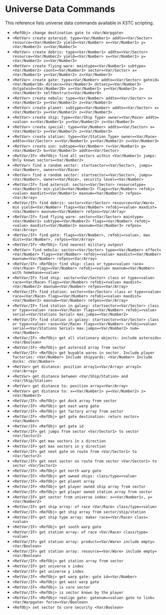 # Universe Data Commands

This reference lists universe data commands available in X3TC scripting.

- `<RefObj> change destination gate to <Var/Warpgate>`
- `<RetVar> create asteroid: type=<Var/Number1> addto=<Var/Sector> resource=<Var/Number2> yield=<Var/Number> x=<Var/Number1> y=<Var/Number2> z=<Var/Number3>`
- `<RetVar> create debris: type=<Var/Number1> addto=<Var/Sector> resource=<Var/Number2> yield=<Var/Number> x=<Var/Number1> y=<Var/Number2> z=<Var/Number3>`
- `<RetVar> create flying ware: maintype=<Var/Number1> subtype=<Var/Number2> count=<Var/Number3> sector=<Var/Sector> x=<Var/Number1> y=<Var/Number2> z=<Var/Number3>`
- `<RetVar> create gate: type=<Var/Number> addto=<Var/Sector> gateid=<Var/Number10> dstsecx=<Var/Number3> dstsecy=<Var/Number3> dstgateid=<Var/Number20> x=<Var/Number1> y=<Var/Number2> z=<Var/Number3> selfdestruct=<Var/Number0>`
- `<RetVar> create nebula: type=<Var/Number> addto=<Var/Sector> x=<Var/Number1> y=<Var/Number2> z=<Var/Number3>`
- `<RetVar> create planet: subtype=<Var/Number> addto=<Var/Sector> x=<Var/Number1> y=<Var/Number2> z=<Var/Number3>`
- `<RetVar> create ship: type=<Var/Ship Type> owner=<Var/Race> addto=<value> x=<Var/Number1> y=<Var/Number2> z=<Var/Number3>`
- `<RetVar> create special: type=<Var/Number> addto=<Var/Sector> x=<Var/Number1> y=<Var/Number2> z=<Var/Number3>`
- `<RetVar> create station: type=<Var/Station Type> owner=<Var/Race> addto=<Var/Sector> x=<Var/Number1> y=<Var/Number2> z=<Var/Number3>`
- `<RetVar> create sun: subtype=<Var/Number> r=<Var/Number1> g=<Var/Number2> b=<Var/Number3> addto=<Var/Sector>`
- `<RetVar/IF> <RefObj> find all sectors within <Var/Number1> jumps: Only known sectors=<Var/Number2>`
- `<RetVar> find a random sector: startsector=<Var/Sector>, jumps=<Var/Number>, owner=<Var/Race>`
- `<RetVar> find a random sector: startsector=<Var/Sector>, jumps=<Var/Number>, owner=<Var/Race>, security level=<Var/Number>`
- `<RetVar/IF> find asteroid: sector=<Var/Sector> resourcetype=<Var/Number1> min.yield=<Var/Number2> flags=<Var/Number> refobj=<value> maxdist=<Var/Number1> maxnum=<Var/Number2> refpos=<Var/Array>`
- `<RetVar/IF> find debris: sector=<Var/Sector> resource=<Var/Ware> min yield=<Var/Number> flags=<Var/Number> refobj=<value> maxdist=<Var/Number> maxnum=<Var/Number> refpos=<Var/Array>`
- `<RetVar/IF> find flying ware: sector=<Var/Sector> maintype=<Var/Number1> subtype=<Var/Number2> flags=<Var/Number> refobj=<value> maxdist=<Var/Number2> maxnum=<Var/Number3> refpos=<Var/Array>`
- `<RetVar/IF> find gate: flags=<Var/Number>, refobj=<value>, max dist=<Var/Number>, refpos=<Var/Array>`
- `<RetVar/IF> <RefObj> find nearest military outpost`
- `<RetVar> find nebula: sector=<Var/Sector> type=<Var/Number> effect=<Var/Number> flags=<Var/Number> refobj=<value> maxdist=<Var/Number> maxnum=<Var/Number> refpos=<Var/Array>`
- `<RetVar/IF> <RefObj> find ship: class or type=<value> race=<Var/Race> flags=<Var/Number> refobj=<value> maxnum=<Var/Number> with homebase=<value>`
- `<RetVar/IF> find ship: sector=<Var/Sector> class or type=<value> race=<Var/Race> flags=<Var/Number> refobj=<value> maxdist=<Var/Number2> maxnum=<Var/Number> refpos=<Var/Array>`
- `<RetVar/IF> find station: sector=<Var/Sector> class or type=<value> race=<Var/Race> flags=<Var/Number> refobj=<value> maxdist=<Var/Number2> maxnum=<Var/Number> refpos=<Var/Array>`
- `<RetVar/IF> find station in galaxy: startsector=<Var/Sector> class or type=<value> race=<Var/Race> flags=<Var/Number> refobj=<value> serial=<Var/Stations Serial> max.jumps=<Var/Number2>`
- `<RetVar/IF> find station in galaxy: startsector=<Var/Sector> class or type=<value> race=<Var/Race> flags=<Var/Number> refobj=<value> serial=<Var/Stations Serial> max.jumps=<Var/Number2> num=<Var/Number>`
- `<RetVar/IF> <RefObj> get all stationary objects: include asteroids=<Var/Boolean>`
- `<RetVar/IF> <RefObj> get asteroid array from sector`
- `<RetVar/IF> <RefObj> get buyable wares in sector. Include player factories: <Var/Number> Include shipyards: <Var/Number> Include docks: <Var/Number>`
- `<RetVar> get distance: position array1=<Var/Array> array2=<Var/Array>`
- `<RetVar> get distance between <Var/Ship/Station> and <Var/Ship/Station>`
- `<RetVar> get distance to: position array=<Var/Array>`
- `<RetVar> get distance to: x=<Var/Number1> y=<Var/Number2> z=<Var/Number3>`
- `<RetVar/IF> <RefObj> get dock array from sector`
- `<RetVar/IF> <RefObj> get east warp gate`
- `<RetVar/IF> <RefObj> get factory array from sector`
- `<RetVar/IF> <RefObj> get gate destination: return sector=<Var/Number>`
- `<RetVar/IF> <RefObj> get gate id`
- `<RetVar/IF> get jumps from sector <Var/Sector1> to sector <Var/Sector2>`
- `<RetVar/IF> get max sectors in x direction`
- `<RetVar/IF> get max sectors in y direction`
- `<RetVar/IF> get next gate on route from <Var/Sector1> to <Var/Sector2>`
- `<RetVar/IF> get next sector on route from sector <Var/Sector1> to sector <Var/Sector2>`
- `<RetVar/IF> <RefObj> get north warp gate`
- `<RetVar/IF> <RefObj> get owned ships: class/type=<value>`
- `<RetVar/IF> <RefObj> get planet array`
- `<RetVar/IF> <RefObj> get player owned ship array from sector`
- `<RetVar/IF> <RefObj> get player owned station array from sector`
- `<RetVar/IF> get sector from universe index: x=<Var/Number1>, y=<Var/Number2>`
- `<RetVar/IF> get ship array: of race <Var/Race> class/type=<value>`
- `<RetVar/IF> <RefObj> get ship array from sector/ship/station`
- `<RetVar/IF> get ship type array: maker race=<Var/Race> class=<value>`
- `<RetVar/IF> <RefObj> get south warp gate`
- `<RetVar/IF> get station array: of race <Var/Race> class/type=<value>`
- `<RetVar/IF> get station array: product=<Var/Ware> include empty=<Var/Boolean>`
- `<RetVar/IF> get station array: resource=<Var/Ware> include empty=<Var/Boolean>`
- `<RetVar/IF> <RefObj> get station array from sector`
- `<RetVar/IF> get universe x index`
- `<RetVar/IF> get universe y index`
- `<RetVar/IF> <RefObj> get warp gate: gate id=<Var/Number>`
- `<RetVar/IF> <RefObj> get west warp gate`
- `<RetVar/IF> <RefObj> is core sector`
- `<RetVar/IF> <RefObj> is sector known by the player`
- `<RetVar/IF> <RefObj> realign gate: gatenum=<value> gate to link=<Var/Warpgate> force=<Var/Boolean>`
- `<RefObj> set sector to core security <Var/Boolean>`
